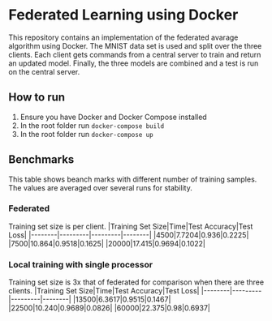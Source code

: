 # Federated Learning using Docker
This repository contains an implementation of the federated avarage algorithm using Docker. The MNIST data set is used and split over the three clients. Each client gets commands from a central server to train and return an updated model. Finally, the three models are combined and a test is run on the central server.

## How to run
1. Ensure you have Docker and Docker Compose installed
2. In the root folder run `docker-compose build`
3. In the root folder run `docker-compose up`

## Benchmarks
This table shows beanch marks with different number of training samples. The values are averaged over several runs for stability.

### Federated
Training set size is per client.
|Training Set Size|Time|Test Accuracy|Test Loss|
|--------|---------|---------|--------|
|4500|7.7204|0.936|0.2225|
|7500|10.864|0.9518|0.1625|
|20000|17.415|0.9694|0.1022|

### Local training with single processor
Training set size is 3x that of federated for comparison when there are three clients.
|Training Set Size|Time|Test Accuracy|Test Loss|
|--------|---------|---------|--------|
|13500|6.3617|0.9515|0.1467|
|22500|10.240|0.9689|0.0826|
|60000|22.375|0.98|0.6937|
